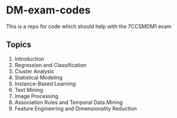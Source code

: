 # DM-exam-codes
This is a repo for code which should help with the 7CCSMDM1 exam

## Topics
1. Introduction
2. Regression and Classification
3. Cluster Analysis
4. Statistical Modeling
5. Instance-Based Learning
6. Text Mining
7. Image Processing
8. Association Rules and Temporal Data Mining
9. Feature Engineering and Dimensionality Reduction

